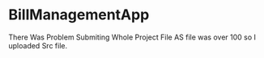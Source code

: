 # BillManagementApp
There Was Problem Submiting Whole Project File AS file was over 100 so I uploaded Src file.
